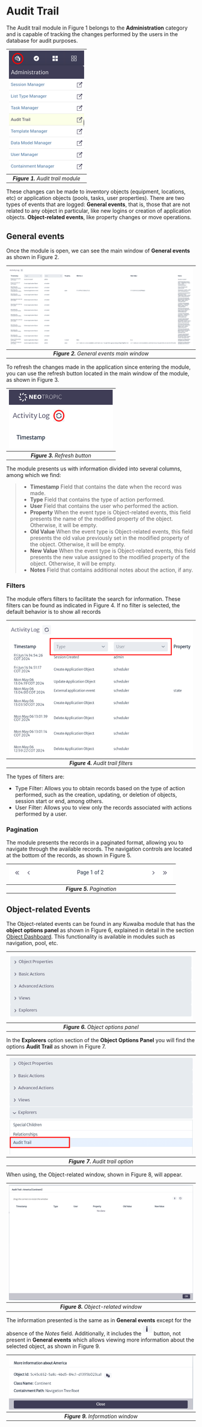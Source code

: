 # Audit Trail

The Audit trail module in Figure 1 belongs to the **Administration** category and is capable of tracking the changes performed by the users in the database for audit purposes.

| ![Audit Trail Module](images/auditTrail_module.png) |
|:--:|
| ***Figure 1.** Audit trail module* |

These changes can be made to inventory objects (equipment, locations, etc) or application objects (pools, tasks, user properties). There are two types of events that are logged: **General events**, that is, those that are not related to any object in particular, like new logins or creation of application objects. **Object-related events**, like property changes or move operations.

## General events
Once the module is open, we can see the main window of **General events** as shown in Figure 2.

| ![Main Window](images/auditTrail_main_window.png) |
|:--:|
| ***Figure 2.** General events main window* |

To refresh the changes made in the application since entering the module, you can use the refresh button located in the main window of the module, as shown in Figure 3.

| ![Refresh Button](images/auditTrail_refresh_button.png) |
|:--:|
| ***Figure 3.** Refresh button* |

The module presents us with information divided into several columns, among which we find:

> - **Timestamp** Field that contains the date when the record was made.
> - **Type** Field that contains the type of action performed.
> - **User** Field that contains the user who performed the action.
> - **Property** When the event type is Object-related events, this field presents the name of the modified property of the object. Otherwise, it will be empty.
> - **Old Value** When the event type is Object-related events, this field presents the old value previously set in the modified property of the object. Otherwise, it will be empty.
> - **New Value** When the event type is Object-related events, this field presents the new value assigned to the modified property of the object. Otherwise, it will be empty.
> - **Notes** Field that contains additional notes about the action, if any.

### Filters

The module offers filters to facilitate the search for information. These filters can be found as indicated in Figure 4. If no filter is selected, the default behavior is to show all records

| ![Audit Trail Filters](images/auditTrail_filters.png) |
|:--:|
| ***Figure 4.** Audit trail filters* |

The types of filters are:

* Type Filter: Allows you to obtain records based on the type of action performed, such as the creation, updating, or deletion of objects, session start or end, among others.
* User Filter: Allows you to view only the records associated with actions performed by a user.

### Pagination

The module presents the records in a paginated format, allowing you to navigate through the available records. The navigation controls are located at the bottom of the records, as shown in Figure 5.

| ![Scheduling Module](images/auditTrail_pagination.png) |
|:--:|
| ***Figure 5.** Pagination* |

## Object-related Events

The Object-related events can be found in any Kuwaiba module that has the **object options panel** as shown in Figure 6, explained in detail in the section [Object Dashboard](../dashboards/object/README.md). This functionality is available in modules such as navigation, pool, etc.

| ![Object Options Panel](images/object_opcions_panel.png) |
|:--:|
| ***Figure 6.** Object options panel* |

In the **Explorers** option section of the **Object Options Panel** you will find the options **Audit Trail** as shown in Figure 7.

| ![Audit Trail Option](images/select_audit_trail_option.png) |
|:--:|
| ***Figure 7.** Audit trail option* |

When using, the Object-related window, shown in Figure 8, will appear.

| ![Object Related Window](images/objet_relate_window.png) |
|:--:|
| ***Figure 8.** Object-related window* |

The information presented is the same as in **General events** except for the absence of the *Notes* field. Additionally, it includes the ![Object To Create Objects From Template Window](images/btn_information.png) button, not present in **General events** which allows viewing more information about the selected object, as shown in Figure 9.

| ![Information Window](images/information_object.png) |
|:--:|
| ***Figure 9.** Information window* |